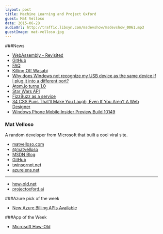 ```yaml
---
layout: post
title: Machine Learning and Project Oxford
guest: Mat Velloso
date: 2015-06-28
audioUrl: http://traffic.libsyn.com/msdevshow/msdevshow_0061.mp3
guestImage: mat-velloso.jpg
---
```


###News

 - [WebAssembly - Revisited](https://www.w3.org/community/webassembly/)
  - [GitHub](https://github.com/webassembly)
  - [FAQ](https://github.com/WebAssembly/design/blob/master/FAQ.md)
 - [Killing Off Wasabi](http://blog.fogcreek.com/killing-off-wasabi-part-1/)
 - [Why does Windows not recognize my USB device as the same device if I plug it into a different port?](http://blogs.msdn.com/b/oldnewthing/archive/2004/11/10/255047.aspx)
 - [Atom.io turns 1.0](http://blog.atom.io/2015/06/25/atom-1-0.html)
 - [Star Wars API](http://swapi.co/)
 - [FizzBuzz as a service](http://fizzbuzzer.com/)
 - [34 CSS Puns That’ll Make You Laugh, Even If You Aren’t A Web Designer](http://digitalsynopsis.com/design/34-css-puns-web-design-funny-jokes/)
 - [Windows Phone Mobile Insider Preview Build 10149](http://blogs.windows.com/bloggingwindows/2015/06/25/announcing-windows-10-mobile-insider-preview-build-10149/)

### Mat Velloso

A random developer from Microsoft that built a cool viral site.

 - [matvelloso.com](http://www.matvelloso.com/)
 - [@matvelloso](https://twitter.com/matvelloso)
 - [MSDN Blog](http://blogs.msdn.com/b/velloso/)
 - [GitHub](https://github.com/matvelloso)
 - [twinsornot.net](https://twinsornot.net/#)
 - [azurelens.net](http://azurelens.net/)

-----------------------------------

 - [how-old.net](http://how-old.net/#)
 - [projectoxford.ai](http://projectoxford.ai)

###Azure pick of the week

 - [New Azure Billing APIs Available](http://weblogs.asp.net/scottgu/new-azure-billing-apis-available)

###App of the Week

 - [Microsoft How-Old](https://www.windowsphone.com/s?appid=8f4e7547-7ecb-4736-8306-11b97ba293e1)

